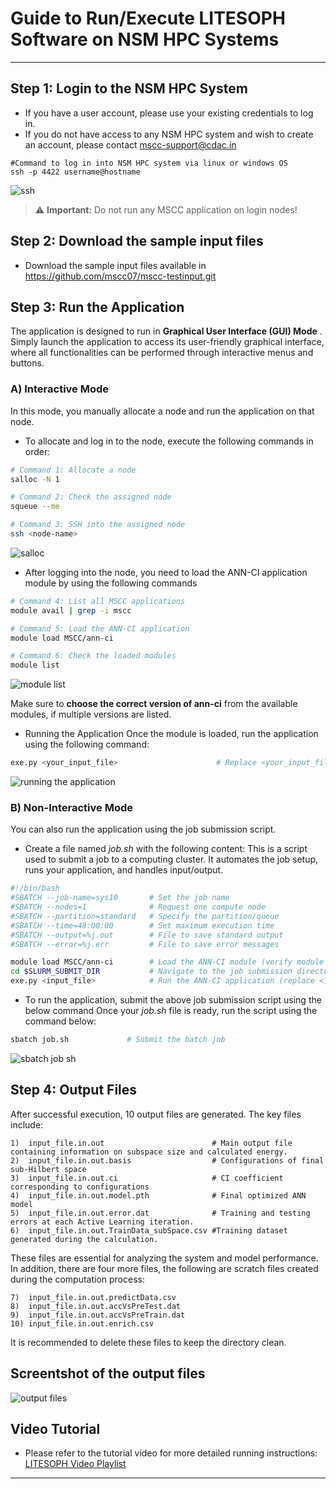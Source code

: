 # Guide to Run/Execute LITESOPH Software on NSM HPC Systems

---

##  Step 1: Login to the NSM HPC System
- If you have a user account, please use your existing credentials to log in.
- If you do not have access to any NSM HPC system and wish to create an account, please contact [mscc-support@cdac.in](mailto:mscc-support@cdac.in)




```
#Command to log in into NSM HPC system via linux or windows OS
ssh -p 4422 username@hostname
```
![ssh](https://github.com/user-attachments/assets/fadebec6-8d52-4a81-b03e-a40bfaa96378)

> ⚠️ **Important:** Do not run any MSCC application on login nodes!


##  Step 2: Download the sample input files

- Download the sample input files  available in https://github.com/mscc07/mscc-testinput.git

## Step 3: Run the Application

The application is designed to run in **Graphical User Interface (GUI) Mode** .  
Simply launch the application to access its user-friendly graphical interface, where all functionalities can be performed through interactive menus and buttons.

### A) Interactive Mode
In this mode, you manually allocate a node and run the application on that node.
- To allocate and log in to the node, execute the following commands in order:

```bash
# Command 1: Allocate a node
salloc -N 1

# Command 2: Check the assigned node
squeue --me

# Command 3: SSH into the assigned node
ssh <node-name>

```
![salloc](https://github.com/user-attachments/assets/c4982c71-6ed3-4f35-b2d5-37e8aa325cb7)

- After logging into the node, you need to load the ANN-CI application module by using the following commands
```bash
# Command 4: List all MSCC applications
module avail | grep -i mscc

# Command 5: Load the ANN-CI application
module load MSCC/ann-ci

# Command 6: Check the loaded modules
module list
```
![module list](https://github.com/user-attachments/assets/37181545-902c-46c0-af11-9a6f9078d809)


Make sure to **choose the correct version of ann-ci** from the available modules, if multiple versions are listed.

- Running the Application
Once the module is loaded, run the application using the following command:
```bash
exe.py <your_input_file>                      # Replace <your_input_file> with the actual file name
```
![running the application](https://github.com/user-attachments/assets/9a37669c-4eb3-4067-a080-f1886e5dddac)

### B) Non-Interactive Mode
You can also run the application using the job submission script.
- Create a file named _job.sh_ with the following content:
This is a script used to submit a job to a computing cluster. It automates the job setup, runs your application, and handles input/output.

```bash
#!/bin/bash
#SBATCH --job-name=sys10       # Set the job name
#SBATCH --nodes=1              # Request one compute node
#SBATCH --partition=standard   # Specify the partition/queue
#SBATCH --time=48:00:00        # Set maximum execution time
#SBATCH --output=%j.out        # File to save standard output
#SBATCH --error=%j.err         # File to save error messages

module load MSCC/ann-ci        # Load the ANN-CI module (verify module name if needed)
cd $SLURM_SUBMIT_DIR           # Navigate to the job submission directory
exe.py <input_file>            # Run the ANN-CI application (replace <input_file> accordingly)
```

- To run the application, submit the above job submission script using the below command 
Once your _job.sh_ file is ready, run the script using the command below:

```bash
sbatch job.sh             # Submit the batch job
```
![sbatch job sh](https://github.com/user-attachments/assets/6e1a50e3-64d6-4816-b042-fb2a06b195c4)

## Step 4: Output Files

After successful execution, 10 output files are generated. The key files include:

```
1)  input_file.in.out                        # Main output file containing information on subspace size and calculated energy.
2)  input_file.in.out.basis                  # Configurations of final sub-Hilbert space
3)  input_file.in.out.ci                     # CI coefficient corresponding to configurations
4)  input_file.in.out.model.pth              # Final optimized ANN model
5)  input_file.in.out.error.dat              # Training and testing errors at each Active Learning iteration.
6)  input_file.in.out.TrainData_subSpace.csv #Training dataset generated during the calculation.
```
These files are essential for analyzing the system and model performance. In addition, there are four more files, the following are scratch files created during the computation process:
```
7)  input_file.in.out.predictData.csv
8)  input_file.in.out.accVsPreTest.dat
9)  input_file.in.out.accVsPreTrain.dat
10) input_file.in.out.enrich.csv
```
It is recommended to delete these files to keep the directory clean.

## Screentshot of the output files
![output files](https://github.com/user-attachments/assets/17d9ee71-dbcd-4023-b4b9-251bf66585f8)

## Video Tutorial
- Please refer to the tutorial video for more detailed running instructions: [LITESOPH Video Playlist](https://youtube.com/playlist?list=PL4_IG4UezHjDSP1blp4bK1dUvcyXi_0L1&si=j-xj592fIeUyTFi9)
---

